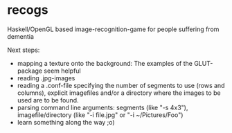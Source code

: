 recogs
======

Haskell/OpenGL based image-recognition-game for people suffering from dementia

Next steps:
  - mapping a texture onto the background: The examples of the GLUT-package seem helpful
  - reading .jpg-images
  - reading a .conf-file specifying the number of segments to use (rows and columns), explicit imagefiles and/or a directory where the images to be used are to be found.
  - parsing command line arguments: segments (like "-s 4x3"), imagefile/directory (like "-i file.jpg" or "-i ~/Pictures/Foo") 
  - learn something along the way ;o)
